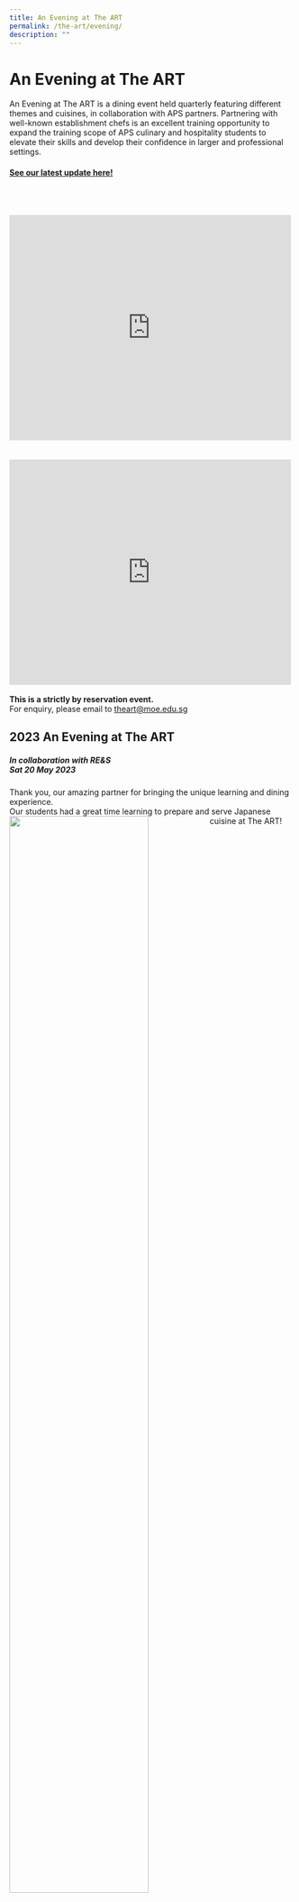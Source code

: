 ```yaml
---
title: An Evening at The ART
permalink: /the-art/evening/
description: ""
---
```

An Evening at The ART
==================

An Evening at The ART is a dining event held quarterly featuring different themes and cuisines, in collaboration with APS partners.
Partnering with well-known establishment chefs is an excellent training opportunity to expand the training scope of APS culinary and hospitality students to elevate their skills and develop their confidence in larger and professional settings.

#### [See our latest update here!](https://sites.google.com/view/the-art-menu/home)
<br><br>

<iframe allowfullscreen="true" width="500" height="400" frameborder="0" src="https://docs.google.com/presentation/d/e/2PACX-1vTR0IKFx0P4EvQ9Mwssbekfr3vhww6XvyUHw708mX0Io8YeXWNXYm9ow_0rWUwVnkTgl9gUDiUu5A47/embed?start=false&amp;loop=false&amp;delayms=3000" align="left"></iframe>
<br clear="left"><br><br>
<iframe src="https://docs.google.com/presentation/d/e/2PACX-1vS4rpDRoDyd-vChjrFBLuT45p0S-bTQrfg2YnuZCIuxt3RH-jfvGweRyndBUTgBjescHLJJFloaXYTa/embed?start=false&amp;loop=false&amp;delayms=3000" frameborder="0" width="500" height="400" allowfullscreen="true" align="left"></iframe>

<br clear="left"><br>
**This is a strictly by reservation event.**<br>
For enquiry, please email to <a href="mailto:theart@moe.edu.sg">theart@moe.edu.sg</a>

2023 An Evening at The ART
-------------------------

##### In collaboration with RE&amp;S<br>Sat 20 May 2023
Thank you, our amazing partner for bringing the unique learning and dining experience.<br>
Our students had a great time learning to prepare and serve Japanese cuisine at The ART!
<img src="/images/ART/eta202305.jpg" style="width:70%" align="left"><br clear="left"><br>
<img src="/images/ART/eta202305a.jpg" style="width:70%" align="left"><br clear="left"><br>
<img src="/images/ART/eta202305b.jpg" style="width:70%" align="left">
<br clear="left">

##### In collaboration with Conrad Centennial <br>Sat 25 Mar 2023
Our special guest Chef Atish and his culinary team kicked off this 2023 season with Modern Spanish themed cuisine.
This event is much more meaningful as we have our former student coming back as part of the Conrad team.
<img src="/images/ART/eta202303a.JPG" style="width:70%" align="left">
<br clear="left"><br>
<img src="/images/ART/eta202303c.jpg" style="width:70%" align="left">
<br clear="left"><br>
<img src="/images/ART/eta202303b.jpg" style="width:70%" align="left">
<br clear="left"><br>

2022 An Evening @ The ART
-------------------------
![](/images/ART/eta202211.jpg)

![](/images/ART/eta202208.jpg)

![](/images/ART/eta202205.jpg)

![](/images/ART/eta202203.jpg)

2021 An Evening @ The ART Series
--------------------------------

![](/images/ART/eta202111.jpg)

![](/images/ART/eta202109.jpg)


\-----------------------------------------------------------------------------------------------------------

*No event held in Year 2020 due to COVID-19 restrictions.*

\-----------------------------------------------------------------------------------------------------------

2019 An Evening @ The ART Series
--------------------------------

![](/images/ART/eta201911.jpg)

![](/images/ART/eta201908.jpg)

![](/images/ART/eta201905.jpg)

![](/images/ART/eta201903.jpg)



Previous Evening at The ART Collaborations
-----------------------------------------

Click here to see more